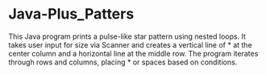 
# Java-Plus_Patters
This Java program prints a pulse-like star pattern using nested loops. It takes user input for size via Scanner and creates a vertical line of * at the center column and a horizontal line at the middle row. The program iterates through rows and columns, placing * or spaces based on conditions.
